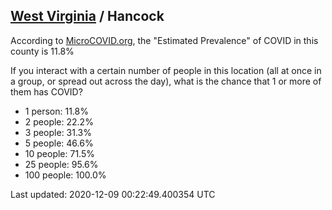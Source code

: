 
## [West Virginia](/united-states/west-virginia) / Hancock

According to [MicroCOVID.org](http://microcovid.org),
the "Estimated Prevalence" of COVID in this county is 11.8%

If you interact with a certain number of people in this location
(all at once in a group, or spread out across the day), what is the chance that
1 or more of them has COVID?

- 1 person: 11.8%
- 2 people: 22.2%
- 3 people: 31.3%
- 5 people: 46.6%
- 10 people: 71.5%
- 25 people: 95.6%
- 100 people: 100.0%

Last updated: 2020-12-09 00:22:49.400354 UTC
